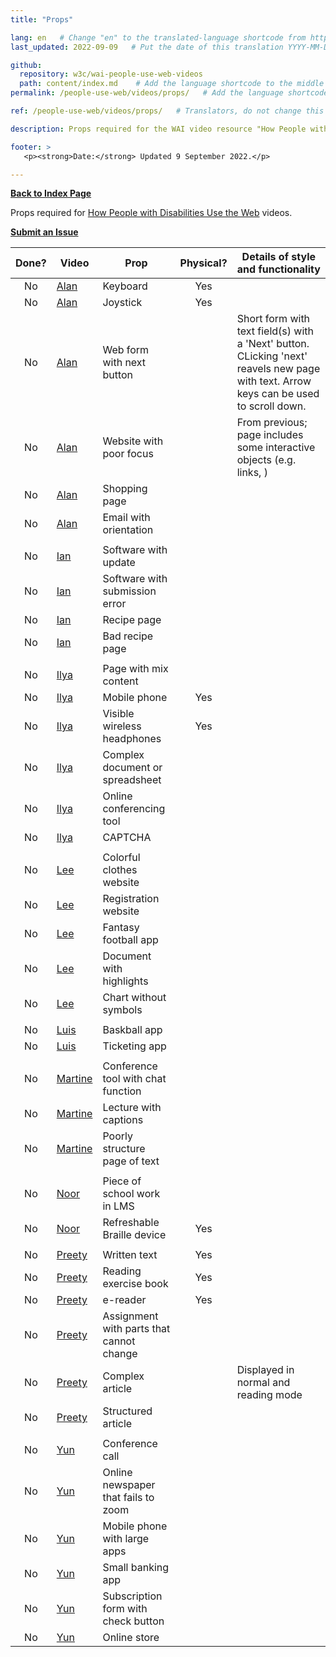 ```yaml
---
title: "Props"

lang: en   # Change "en" to the translated-language shortcode from https://www.iana.org/assignments/language-subtag-registry/language-subtag-registry
last_updated: 2022-09-09   # Put the date of this translation YYYY-MM-DD (with month in the middle)

github:
  repository: w3c/wai-people-use-web-videos
  path: content/index.md    # Add the language shortcode to the middle of the filename, for example: content/index.fr.md
permalink: /people-use-web/videos/props/   # Add the language shortcode to the end, with no slash at end, for example: /link/to/page/fr

ref: /people-use-web/videos/props/   # Translators, do not change this

description: Props required for the WAI video resource "How People with Disabilities Use the Web"

footer: >
   <p><strong>Date:</strong> Updated 9 September 2022.</p>

---
```


**[Back to Index Page](../../)**

Props required for [How People with Disabilities Use the Web](https://deploy-preview-113--wai-people-use-web.netlify.app/people-use-web/) videos.

**[Submit an Issue](https://github.com/w3c/wai-people-use-web-videos/issues/new?title=[Characters])**

| Done? | Video | Prop | Physical? | Details of style and functionality |
| :---: | ----- | ---- | :------: | ---------------------------------- |
| No    | [Alan](/videos/stories/alan/) | Keyboard | Yes | |
| No    | [Alan](/videos/stories/alan/) | Joystick | Yes | |
| No    | [Alan](/videos/stories/alan/) | Web form with next button | | Short form with text field(s) with a 'Next' button. CLicking 'next' reavels new page with text. Arrow keys can be used to scroll down. |
| No    | [Alan](/videos/stories/alan/) | Website with poor focus | | From previous; page includes some interactive objects (e.g. links, ) |
| No    | [Alan](/videos/stories/alan/) | Shopping page | | |
| No    | [Alan](/videos/stories/alan/) | Email with orientation | | |
| | | | | |
| No    | [Ian](/videos/stories/ian/) | Software with update | | |
| No    | [Ian](/videos/stories/ian/) | Software with submission error | | |
| No    | [Ian](/videos/stories/ian/) | Recipe page | | |
| No    | [Ian](/videos/stories/ian/) | Bad recipe page | | |
| | | | | |
| No    | [Ilya](/videos/stories/ilya/) | Page with mix content | | |
| No    | [Ilya](/videos/stories/ilya/) | Mobile phone | Yes | |
| No    | [Ilya](/videos/stories/ilya/) | Visible wireless headphones | Yes | |
| No    | [Ilya](/videos/stories/ilya/) | Complex document or spreadsheet | | |
| No    | [Ilya](/videos/stories/ilya/) | Online conferencing tool | | |
| No    | [Ilya](/videos/stories/ilya/) | CAPTCHA | | |
| | | | | |
| No    | [Lee](/videos/stories/lee/) | Colorful clothes website | | |
| No    | [Lee](/videos/stories/lee/) | Registration website | | |
| No    | [Lee](/videos/stories/lee/) | Fantasy football app | | |
| No    | [Lee](/videos/stories/lee/) | Document with highlights | | |
| No    | [Lee](/videos/stories/lee/) | Chart without symbols | | |
| | | | | |
| No    | [Luis](/videos/stories/luis/) | Baskball app | | |
| No    | [Luis](/videos/stories/luis/) | Ticketing app | | |
| | | | | |
| No    | [Martine](/videos/stories/martine/) | Conference tool with chat function | | |
| No    | [Martine](/videos/stories/martine/) | Lecture with captions | | |
| No    | [Martine](/videos/stories/martine/) | Poorly structure page of text | | |
| | | | | |
| No    | [Noor](/videos/stories/noor/) | Piece of school work in LMS | | |
| No    | [Noor](/videos/stories/noor/) | Refreshable Braille device | Yes | |
| | | | | |
| No    | [Preety](/videos/stories/preety/) | Written text | Yes | |
| No    | [Preety](/videos/stories/preety/) | Reading exercise book | Yes | |
| No    | [Preety](/videos/stories/preety/) | e-reader | Yes | |
| No    | [Preety](/videos/stories/preety/) | Assignment with parts that cannot change | | |
| No    | [Preety](/videos/stories/preety/) | Complex article | | Displayed in normal and reading mode |
| No    | [Preety](/videos/stories/preety/) | Structured article | |  |
| | | | | |
| No    | [Yun](/videos/stories/yun/) | Conference call | | |
| No    | [Yun](/videos/stories/yun/) | Online newspaper that fails to zoom | | |
| No    | [Yun](/videos/stories/yun/) | Mobile phone with large apps | | |
| No    | [Yun](/videos/stories/yun/) | Small banking app | | |
| No    | [Yun](/videos/stories/yun/) | Subscription form with check button | | |
| No    | [Yun](/videos/stories/yun/) | Online store | | |
